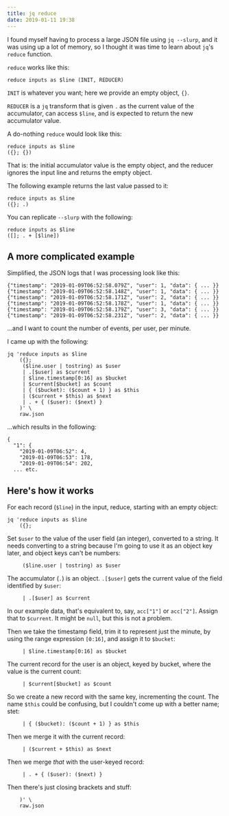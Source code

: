 ```yaml
---
title: jq reduce
date: 2019-01-11 19:38
---
```


I found myself having to process a large JSON file using `jq --slurp`, and it was using up a lot of memory, so I thought it was time to learn about `jq`'s `reduce` function.

`reduce` works like this:

    reduce inputs as $line (INIT, REDUCER)

`INIT` is whatever you want; here we provide an empty object, `{}`.

`REDUCER` is a `jq` transform that is given `.` as the current value of the accumulator, can access `$line`, and is expected to return the new accumulator value.

A do-nothing `reduce` would look like this:

    reduce inputs as $line
    ({}; {})

That is: the initial accumulator value is the empty object, and the reducer ignores the input line and returns the empty object.

The following example returns the last value passed to it:

    reduce inputs as $line
    ({}; .)

You can replicate `--slurp` with the following:

    reduce inputs as $line
    ([]; . + [$line])

## A more complicated example

Simplified, the JSON logs that I was processing look like this:

    {"timestamp": "2019-01-09T06:52:58.079Z", "user": 1, "data": { ... }}
    {"timestamp": "2019-01-09T06:52:58.148Z", "user": 1, "data": { ... }}
    {"timestamp": "2019-01-09T06:52:58.171Z", "user": 2, "data": { ... }}
    {"timestamp": "2019-01-09T06:52:58.178Z", "user": 1, "data": { ... }}
    {"timestamp": "2019-01-09T06:52:58.179Z", "user": 3, "data": { ... }}
    {"timestamp": "2019-01-09T06:52:58.231Z", "user": 2, "data": { ... }}

...and I want to count the number of events, per user, per minute.

I came up with the following:

    jq 'reduce inputs as $line
        ({};
         ($line.user | tostring) as $user
         | .[$user] as $current
         | $line.timestamp[0:16] as $bucket
         | $current[$bucket] as $count
         | { ($bucket): ($count + 1) } as $this
         | ($current + $this) as $next
         | . + { ($user): ($next) }
        )' \
        raw.json

...which results in the following:

    {
      "1": {
        "2019-01-09T06:52": 4,
        "2019-01-09T06:53": 178,
        "2019-01-09T06:54": 202,
      ... etc.

## Here's how it works

For each record (`$line`) in the input, reduce, starting with an empty object:

    jq 'reduce inputs as $line
        ({};

Set `$user` to the value of the user field (an integer), converted to a string. It needs converting to a string because I'm going to use it as an object key later, and object keys can't be numbers:

         ($line.user | tostring) as $user

The accumulator (`.`) is an object. `.[$user]` gets the current value of the field identified by  `$user`:

         | .[$user] as $current

In our example data, that's equivalent to, say, `acc["1"]` or `acc["2"]`. Assign that to `$current`. It might be `null`, but this is not a problem.

Then we take the timestamp field, trim it to represent just the minute, by using the range expression `[0:16]`, and assign it to `$bucket`:

         | $line.timestamp[0:16] as $bucket

The current record for the user is an object, keyed by bucket, where the value is the current count:

         | $current[$bucket] as $count

So we create a new record with the same key, incrementing the count. The name `$this` could be confusing, but I couldn't come up with a better name; stet:

         | { ($bucket): ($count + 1) } as $this

Then we merge it with the current record:

         | ($current + $this) as $next

Then we merge _that_ with the user-keyed record:

         | . + { ($user): ($next) }

Then there's just closing brackets and stuff:

        )' \
        raw.json
